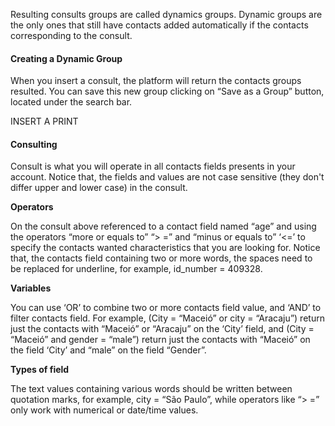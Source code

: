 Resulting consults groups are called dynamics groups. Dynamic groups are the only ones that still have contacts added automatically if the contacts corresponding to the consult.

#### Creating a Dynamic Group ####
When you insert a consult, the platform will return the contacts groups resulted. You can save this new group clicking on “Save as a Group” button, located under the search bar.
 
INSERT A PRINT

#### Consulting ####
Consult is what you will operate in all contacts fields presents in your account. Notice that, the fields and values are not case sensitive (they don't differ upper and lower case) in the consult.

**Operators**

On the consult above referenced to a contact field named “age” and using the operators  “more or equals to” “> =” and “minus or equals to” ‘<=’ to specify the contacts wanted characteristics that you are looking for. Notice that, the contacts field containing two or more words, the spaces need to be replaced for underline, for example, id_number = 409328.

**Variables**

You can use ‘OR’ to combine two or more contacts field value, and ‘AND’ to filter contacts field. For example, (City = “Maceió” or city = “Aracaju”) return just the contacts with “Maceió” or “Aracaju” on the ‘City’ field, and (City = “Maceió” and gender = “male”) return just the contacts with “Maceió” on the field ‘City’ and “male” on the field “Gender”.

**Types of field**

The text values containing various words should be written between quotation marks, for example, city = “São Paulo”, while operators like “> =” only work with numerical or date/time values.
